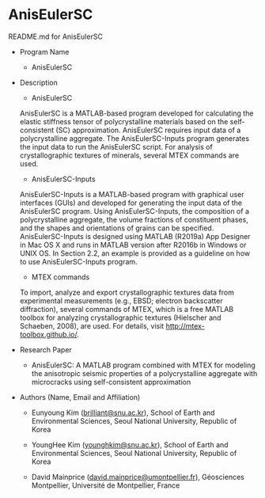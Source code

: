 # AnisEulerSC
README.md for AnisEulerSC

- Program Name
  - AnisEulerSC

- Description
  - AnisEulerSC
    
  AnisEulerSC is a MATLAB-based program developed for calculating the elastic stiffness tensor of polycrystalline materials based on the self-consistent (SC) approximation. AnisEulerSC requires input data of a polycrystalline aggregate. The AnisEulerSC-Inputs program generates the input data to run the AnisEulerSC script. For analysis of crystallographic textures of minerals, several MTEX commands are used.
  
  - AnisEulerSC-Inputs
  
  AnisEulerSC-Inputs is a MATLAB-based program with graphical user interfaces (GUIs) and developed for generating the input data of the AnisEulerSC program. Using AnisEulerSC-Inputs, the composition of a polycrystalline aggregate, the volume fractions of constituent phases, and the shapes and orientations of grains can be specified. AnisEulerSC-Inputs is designed using MATLAB (R2019a) App Designer in Mac OS X and runs in MATLAB version after R2016b in Windows or UNIX OS. In Section 2.2, an example is provided as a guideline on how to use AnisEulerSC-Inputs program.
  
  - MTEX commands
  
  To import, analyze and export crystallographic textures data from experimental measurements (e.g., EBSD; electron backscatter diffraction), several commands of MTEX, which is a free MATLAB toolbox for analyzing crystallographic textures (Hielscher and Schaeben, 2008), are used. For details, visit http://mtex-toolbox.github.io/.
  
- Research Paper
  - AnisEulerSC: A MATLAB program combined with MTEX for modeling the anisotropic seismic properties of a polycrystalline aggregate with microcracks using self-consistent approximation
  
- Authors (Name, Email and Affiliation)

  - Eunyoung Kim (brilliant@snu.ac.kr), School of Earth and Environmental Sciences, Seoul National University, Republic of Korea

  - YoungHee Kim (younghkim@snu.ac.kr), School of Earth and Environmental Sciences, Seoul National University, Republic of Korea

  - David Mainprice (david.mainprice@umontpellier.fr), Géosciences Montpellier, Université de Montpellier, France
 
